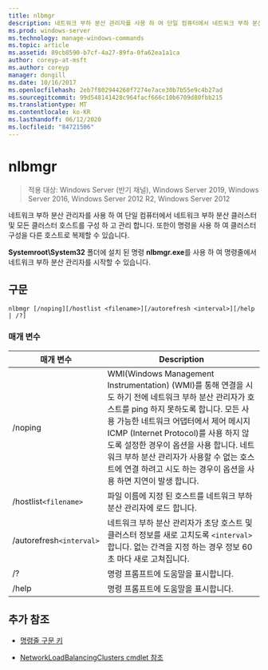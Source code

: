 ```yaml
---
title: nlbmgr
description: 네트워크 부하 분산 관리자를 사용 하 여 단일 컴퓨터에서 네트워크 부하 분산 클러스터 및 모든 클러스터 호스트를 구성 하 고 관리 하는 데 도움이 되는 nlbmgr 명령에 대 한 참조 항목입니다.
ms.prod: windows-server
ms.technology: manage-windows-commands
ms.topic: article
ms.assetid: 89cb8590-b7cf-4a27-89fa-0fa62ea1a1ca
author: coreyp-at-msft
ms.author: coreyp
manager: dongill
ms.date: 10/16/2017
ms.openlocfilehash: 2eb7f802944260f7274e7ace30b7b55e9c4b27ad
ms.sourcegitcommit: 99d548141428c964facf666c10b6709d80fbb215
ms.translationtype: MT
ms.contentlocale: ko-KR
ms.lasthandoff: 06/12/2020
ms.locfileid: "84721506"
---
```

# <a name="nlbmgr"></a>nlbmgr

> 적용 대상: Windows Server (반기 채널), Windows Server 2019, Windows Server 2016, Windows Server 2012 R2, Windows Server 2012

네트워크 부하 분산 관리자를 사용 하 여 단일 컴퓨터에서 네트워크 부하 분산 클러스터 및 모든 클러스터 호스트를 구성 하 고 관리 합니다. 또한이 명령을 사용 하 여 클러스터 구성을 다른 호스트로 복제할 수 있습니다.

**Systemroot\System32** 폴더에 설치 된 명령 **nlbmgr.exe**를 사용 하 여 명령줄에서 네트워크 부하 분산 관리자를 시작할 수 있습니다.

## <a name="syntax"></a>구문

```
nlbmgr [/noping][/hostlist <filename>][/autorefresh <interval>][/help | /?]
```

### <a name="parameters"></a>매개 변수

| 매개 변수 | Description |
| --------- | ----------- |
| /noping | WMI(Windows Management Instrumentation) (WMI)를 통해 연결을 시도 하기 전에 네트워크 부하 분산 관리자가 호스트를 ping 하지 못하도록 합니다. 모든 사용 가능한 네트워크 어댑터에서 제어 메시지 ICMP (Internet Protocol)를 사용 하지 않도록 설정한 경우이 옵션을 사용 합니다. 네트워크 부하 분산 관리자가 사용할 수 없는 호스트에 연결 하려고 시도 하는 경우이 옵션을 사용 하면 지연이 발생 합니다. |
| /hostlist`<filename>` | 파일 이름에 지정 된 호스트를 네트워크 부하 분산 관리자에 로드 합니다. |
| /autorefresh`<interval>` | 네트워크 부하 분산 관리자가 초당 호스트 및 클러스터 정보를 새로 고치도록 `<interval>` 합니다. 없는 간격을 지정 하는 경우 정보 60 초 마다 새로 고쳐집니다. |
| /? | 명령 프롬프트에 도움말을 표시합니다. |
| /help | 명령 프롬프트에 도움말을 표시합니다. |

## <a name="additional-references"></a>추가 참조

- [명령줄 구문 키](command-line-syntax-key.md)

- [NetworkLoadBalancingClusters cmdlet 참조](https://docs.microsoft.com/powershell/module/networkloadbalancingclusters)
